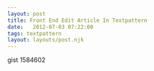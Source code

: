 ```yaml
---
layout: post
title: Front End Edit Article In Textpattern
date:   2012-07-03 07:22:00
tags: textpattern
layout: layouts/post.njk
---
```


gist 1584602

